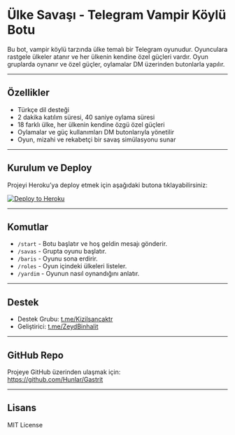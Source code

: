 # Ülke Savaşı - Telegram Vampir Köylü Botu

Bu bot, vampir köylü tarzında ülke temalı bir Telegram oyunudur. Oyunculara rastgele ülkeler atanır ve her ülkenin kendine özel güçleri vardır. Oyun gruplarda oynanır ve özel güçler, oylamalar DM üzerinden butonlarla yapılır.

---

## Özellikler

- Türkçe dil desteği
- 2 dakika katılım süresi, 40 saniye oylama süresi
- 18 farklı ülke, her ülkenin kendine özgü özel güçleri
- Oylamalar ve güç kullanımları DM butonlarıyla yönetilir
- Oyun, mizahi ve rekabetçi bir savaş simülasyonu sunar

---

## Kurulum ve Deploy

Projeyi Heroku’ya deploy etmek için aşağıdaki butona tıklayabilirsiniz:

[![Deploy to Heroku](https://www.herokucdn.com/deploy/button.svg)](https://heroku.com/deploy?template=https://github.com/Hunlar/Gastrit)

---

## Komutlar

- `/start` - Botu başlatır ve hoş geldin mesajı gönderir.
- `/savas` - Grupta oyunu başlatır.
- `/baris` - Oyunu sona erdirir.
- `/roles` - Oyun içindeki ülkeleri listeler.
- `/yardim` - Oyunun nasıl oynandığını anlatır.

---

## Destek

- Destek Grubu: [t.me/Kizilsancaktr](https://t.me/Kizilsancaktr)
- Geliştirici: [t.me/ZeydBinhalit](https://t.me/ZeydBinhalit)

---

## GitHub Repo

Projeye GitHub üzerinden ulaşmak için:  
https://github.com/Hunlar/Gastrit

---

## Lisans

MIT License
